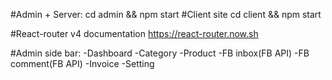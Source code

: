 #Admin + Server:
cd admin && npm start
#Client site
cd client && npm start

#React-router v4 documentation
https://react-router.now.sh

#Admin side bar:
-Dashboard
-Category
-Product
-FB inbox(FB API)
-FB comment(FB API)
-Invoice
-Setting